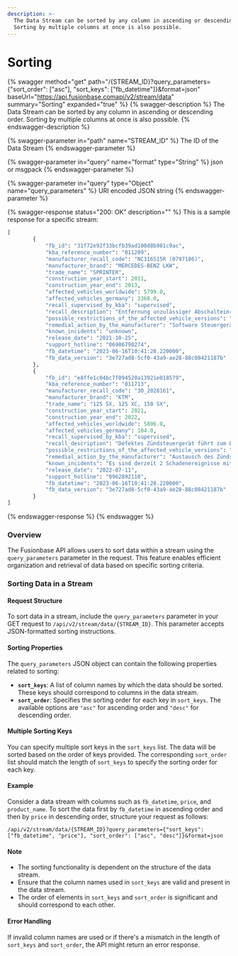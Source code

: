 ```yaml
---
description: >-
  The Data Stream can be sorted by any column in ascending or descending order.
  Sorting by multiple columns at once is also possible.
---
```


# Sorting

{% swagger method="get" path="/{STREAM_ID}?query_parameters={"sort_order": ["asc"], "sort_keys": ["fb_datetime"]}&format=json" baseUrl="https://api.fusionbase.comapi/v2/stream/data" summary="Sorting" expanded="true" %}
{% swagger-description %}
The Data Stream can be sorted by any column in ascending or descending order. Sorting by multiple columns at once is also possible.
{% endswagger-description %}

{% swagger-parameter in="path" name="STREAM_ID" %}
The ID of the Data Stream
{% endswagger-parameter %}

{% swagger-parameter in="query" name="format" type="String" %}
json or msgpack
{% endswagger-parameter %}

{% swagger-parameter in="query" type="Object" name="query_parameters" %}
URI encoded JSON string
{% endswagger-parameter %}

{% swagger-response status="200: OK" description="" %}
This is a sample response for a specific stream:

```python
[
        {
            "fb_id": "31f72e92f33bcfb39ad100d8b981c9ac",
            "kba_reference_number": "011209",
            "manufacturer_recall_code": "NC3I6515R (0797186)",
            "manufacturer_brand": "MERCEDES-BENZ LKW",
            "trade_name": "SPRINTER",
            "construction_year_start": 2011,
            "construction_year_end": 2013,
            "affected_vehicles_worldwide": 5799.0,
            "affected_vehicles_germany": 3368.0,
            "recall_supervised_by_kba": "supervised",
            "recall_description": "Entfernung unzulässiger Abschalteinrichtungen bzw. der unzulässigen Reduzierung der Wirksamkeit des Emissionskontrollsystems.",
            "possible_restrictions_of_the_affected_vehicle_versions": "unknown",
            "remedial_action_by_the_manufacturer": "Software Steuergeräte aktualisieren.",
            "known_incidents": "unknown",
            "release_date": "2021-10-25",
            "support_hotline": "06986798274",
            "fb_datetime": "2023-06-16T10:41:28.220000",
            "fb_data_version": "3e727ad8-5cf0-43a9-ae28-88c08421187b"
        },
        {
            "fb_id": "e8ffe1c04bc7f094520a13921e018579",
            "kba_reference_number": "011713",
            "manufacturer_recall_code": "30_2028161",
            "manufacturer_brand": "KTM",
            "trade_name": "125 SX, 125 XC, 150 SX",
            "construction_year_start": 2021,
            "construction_year_end": 2022,
            "affected_vehicles_worldwide": 5806.0,
            "affected_vehicles_germany": 104.0,
            "recall_supervised_by_kba": "supervised",
            "recall_description": "Defektes Zündsteuergerät führt zum Bruch des Pleuels. Es besteht erhöhte Sturzgefahr.",
            "possible_restrictions_of_the_affected_vehicle_versions": "unknown",
            "remedial_action_by_the_manufacturer": "Austausch des Zündsteuergeräts.",
            "known_incidents": "Es sind derzeit 2 Schadenereignisse mit Unfallfolge oder Personenschäden bekannt.",
            "release_date": "2022-07-11",
            "support_hotline": "0962892110",
            "fb_datetime": "2023-06-16T10:41:28.220000",
            "fb_data_version": "3e727ad8-5cf0-43a9-ae28-88c08421187b"
        }
]
```
{% endswagger-response %}
{% endswagger %}

### Overview

The Fusionbase API allows users to sort data within a stream using the `query_parameters` parameter in the request. This feature enables efficient organization and retrieval of data based on specific sorting criteria.

### Sorting Data in a Stream

#### Request Structure

To sort data in a stream, include the `query_parameters` parameter in your GET request to `/api/v2/stream/data/{STREAM_ID}`. This parameter accepts JSON-formatted sorting instructions.

#### Sorting Properties

The `query_parameters` JSON object can contain the following properties related to sorting:

* **`sort_keys`**: A list of column names by which the data should be sorted. These keys should correspond to columns in the data stream.
* **`sort_order`**: Specifies the sorting order for each key in `sort_keys`. The available options are `"asc"` for ascending order and `"desc"` for descending order.

#### Multiple Sorting Keys

You can specify multiple sort keys in the `sort_keys` list. The data will be sorted based on the order of keys provided. The corresponding `sort_order` list should match the length of `sort_keys` to specify the sorting order for each key.

#### Example

Consider a data stream with columns such as `fb_datetime`, `price`, and `product_name`. To sort the data first by `fb_datetime` in ascending order and then by `price` in descending order, structure your request as follows:

```http
/api/v2/stream/data/{STREAM_ID}?query_parameters={"sort_keys": ["fb_datetime", "price"], "sort_order": ["asc", "desc"]}&format=json
```

#### Note

* The sorting functionality is dependent on the structure of the data stream.
* Ensure that the column names used in `sort_keys` are valid and present in the data stream.
* The order of elements in `sort_keys` and `sort_order` is significant and should correspond to each other.

#### Error Handling

If invalid column names are used or if there's a mismatch in the length of `sort_keys` and `sort_order`, the API might return an error response.

